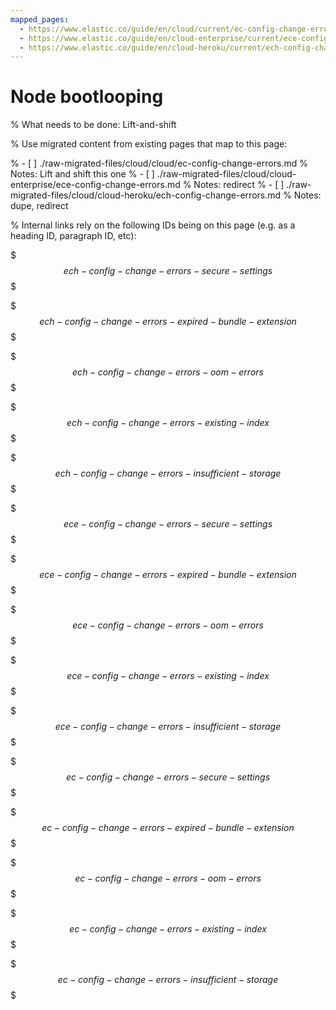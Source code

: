 ```yaml
---
mapped_pages:
  - https://www.elastic.co/guide/en/cloud/current/ec-config-change-errors.html
  - https://www.elastic.co/guide/en/cloud-enterprise/current/ece-config-change-errors.html
  - https://www.elastic.co/guide/en/cloud-heroku/current/ech-config-change-errors.html
---
```


# Node bootlooping

% What needs to be done: Lift-and-shift

% Use migrated content from existing pages that map to this page:

% - [ ] ./raw-migrated-files/cloud/cloud/ec-config-change-errors.md
%      Notes: Lift and shift this one
% - [ ] ./raw-migrated-files/cloud/cloud-enterprise/ece-config-change-errors.md
%      Notes: redirect
% - [ ] ./raw-migrated-files/cloud/cloud-heroku/ech-config-change-errors.md
%      Notes: dupe, redirect

% Internal links rely on the following IDs being on this page (e.g. as a heading ID, paragraph ID, etc):

$$$ech-config-change-errors-secure-settings$$$

$$$ech-config-change-errors-expired-bundle-extension$$$

$$$ech-config-change-errors-oom-errors$$$

$$$ech-config-change-errors-existing-index$$$

$$$ech-config-change-errors-insufficient-storage$$$

$$$ece-config-change-errors-secure-settings$$$

$$$ece-config-change-errors-expired-bundle-extension$$$

$$$ece-config-change-errors-oom-errors$$$

$$$ece-config-change-errors-existing-index$$$

$$$ece-config-change-errors-insufficient-storage$$$

$$$ec-config-change-errors-secure-settings$$$

$$$ec-config-change-errors-expired-bundle-extension$$$

$$$ec-config-change-errors-oom-errors$$$

$$$ec-config-change-errors-existing-index$$$

$$$ec-config-change-errors-insufficient-storage$$$
